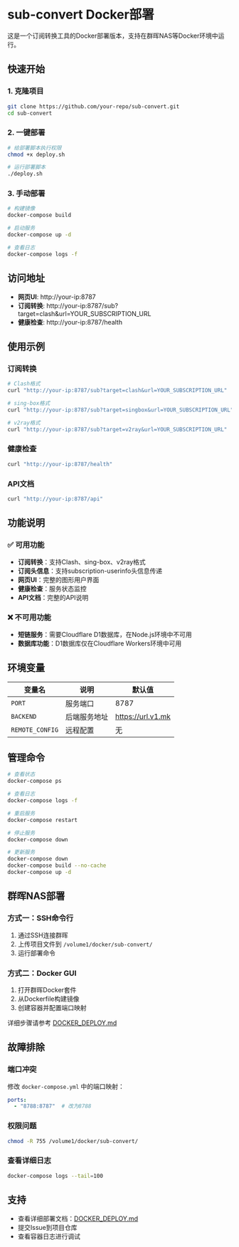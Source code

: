 # sub-convert Docker部署

这是一个订阅转换工具的Docker部署版本，支持在群晖NAS等Docker环境中运行。

## 快速开始

### 1. 克隆项目

```bash
git clone https://github.com/your-repo/sub-convert.git
cd sub-convert
```

### 2. 一键部署

```bash
# 给部署脚本执行权限
chmod +x deploy.sh

# 运行部署脚本
./deploy.sh
```

### 3. 手动部署

```bash
# 构建镜像
docker-compose build

# 启动服务
docker-compose up -d

# 查看日志
docker-compose logs -f
```

## 访问地址

- **网页UI**: http://your-ip:8787
- **订阅转换**: http://your-ip:8787/sub?target=clash&url=YOUR_SUBSCRIPTION_URL
- **健康检查**: http://your-ip:8787/health

## 使用示例

### 订阅转换

```bash
# Clash格式
curl "http://your-ip:8787/sub?target=clash&url=YOUR_SUBSCRIPTION_URL"

# sing-box格式
curl "http://your-ip:8787/sub?target=singbox&url=YOUR_SUBSCRIPTION_URL"

# v2ray格式
curl "http://your-ip:8787/sub?target=v2ray&url=YOUR_SUBSCRIPTION_URL"
```

### 健康检查

```bash
curl "http://your-ip:8787/health"
```

### API文档

```bash
curl "http://your-ip:8787/api"
```

## 功能说明

### ✅ 可用功能
- **订阅转换**：支持Clash、sing-box、v2ray格式
- **订阅头信息**：支持subscription-userinfo头信息传递
- **网页UI**：完整的图形用户界面
- **健康检查**：服务状态监控
- **API文档**：完整的API说明

### ❌ 不可用功能
- **短链服务**：需要Cloudflare D1数据库，在Node.js环境中不可用
- **数据库功能**：D1数据库仅在Cloudflare Workers环境中可用

## 环境变量

| 变量名 | 说明 | 默认值 |
|--------|------|--------|
| `PORT` | 服务端口 | 8787 |
| `BACKEND` | 后端服务地址 | https://url.v1.mk |
| `REMOTE_CONFIG` | 远程配置 | 无 |

## 管理命令

```bash
# 查看状态
docker-compose ps

# 查看日志
docker-compose logs -f

# 重启服务
docker-compose restart

# 停止服务
docker-compose down

# 更新服务
docker-compose down
docker-compose build --no-cache
docker-compose up -d
```

## 群晖NAS部署

### 方式一：SSH命令行

1. 通过SSH连接群晖
2. 上传项目文件到 `/volume1/docker/sub-convert/`
3. 运行部署命令

### 方式二：Docker GUI

1. 打开群晖Docker套件
2. 从Dockerfile构建镜像
3. 创建容器并配置端口映射

详细步骤请参考 [DOCKER_DEPLOY.md](./DOCKER_DEPLOY.md)

## 故障排除

### 端口冲突
修改 `docker-compose.yml` 中的端口映射：
```yaml
ports:
  - "8788:8787"  # 改为8788
```

### 权限问题
```bash
chmod -R 755 /volume1/docker/sub-convert/
```

### 查看详细日志
```bash
docker-compose logs --tail=100
```

## 支持

- 查看详细部署文档：[DOCKER_DEPLOY.md](./DOCKER_DEPLOY.md)
- 提交Issue到项目仓库
- 查看容器日志进行调试 